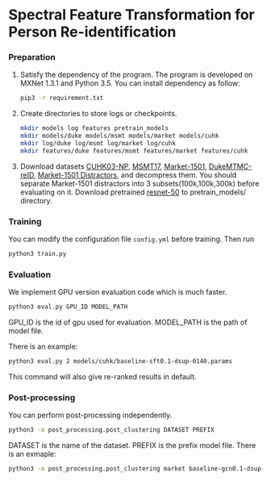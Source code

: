 # Spectral Feature Transformation for Person Re-identification

### Preparation

1. Satisfy the dependency of the program.
    The program is developed on MXNet 1.3.1 and Python 3.5.
    You can install dependency as follow:
    ```bash
    pip3 -r requirement.txt
    ```

2. Create directories to store logs or checkpoints.
    ```bash
    mkdir models log features pretrain_models
    mkdir models/duke models/msmt models/market models/cuhk
    mkdir log/duke log/msmt log/market log/cuhk
    mkdir features/duke features/msmt features/market features/cuhk
    ```
3. Download datasets [CUHK03-NP](https://pan.baidu.com/s/1RNvebTccjmmj1ig-LVjw7A),
[MSMT17](https://docs.google.com/forms/d/e/1FAIpQLScIGhLvB2GzIXjX1oFW0tNUWxkbK2l0fYG5Q9vX93ls2BVsQw/viewform?usp=sf_link),
[Market-1501](https://drive.google.com/file/d/0B8-rUzbwVRk0c054eEozWG9COHM/view?usp=sharing),
[DukeMTMC-reID](https://drive.google.com/open?id=1jjE85dRCMOgRtvJ5RQV9-Afs-2_5dY3O),
[Market-1501 Distractors](https://drive.google.com/file/d/0B8-rUzbwVRk0cGtxWmFFVDZkNUE/view?usp=sharing), and
decompress them.
You should separate Market-1501 distractors into 3 subsets(100k,100k,300k) before evaluating on it.
Download pretrained [resnet-50](http://data.dmlc.ml/mxnet/models/imagenet/resnet/50-layers/) to pretrain_models/ directory. 

### Training
You can modify the configuration file `config.yml` before training.
Then run
```bash
python3 train.py
```

### Evaluation
We implement GPU version evaluation code which is much faster.
```bash
python3 eval.py GPU_ID MODEL_PATH
```
GPU_ID is the id of gpu used for evaluation.
MODEL_PATH is the path of model file.

There is an example:
```bash
python3 eval.py 2 models/cuhk/baseline-sft0.1-dsup-0140.params
```
This command will also give re-ranked results in default.

### Post-processing
You can perform post-processing independently.
```bash
python3 -m post_processing.post_clustering DATASET PREFIX
```
DATASET is the name of the dataset.
PREFIX is the prefix model file.
There is an exmaple:
```bash
python3 -m post_processing.post_clustering market baseline-gcn0.1-dsup-amsoftmax0.3-relu-140ep
```
